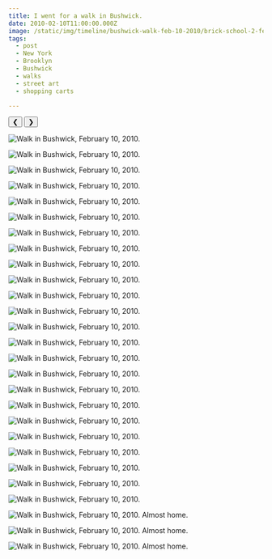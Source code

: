 ```yaml
---
title: I went for a walk in Bushwick.
date: 2010-02-10T11:00:00.000Z
image: /static/img/timeline/bushwick-walk-feb-10-2010/brick-school-2-feb-10-2010.jpg
tags:
  - post 
  - New York
  - Brooklyn
  - Bushwick
  - walks
  - street art
  - shopping carts

---
```


<div id="viewport">
    <button id="buttonPrevious">&#10094;</button>
    <button id="buttonNext">&#10095;</button>

![Walk in Bushwick, February 10, 2010.](/static/img/timeline/bushwick-walk-feb-10-2010/brick-school-2-feb-10-2010.jpg)

![Walk in Bushwick, February 10, 2010.](/static/img/timeline/bushwick-walk-feb-10-2010/brick-shool-1-feb-10-2010.jpg)

![Walk in Bushwick, February 10, 2010.](/static/img/timeline/bushwick-walk-feb-10-2010/christmas-lights-feb-10-2010.jpg)

![Walk in Bushwick, February 10, 2010.](/static/img/timeline/bushwick-walk-feb-10-2010/grocery-feb-10-2010.jpg)

![Walk in Bushwick, February 10, 2010.](/static/img/timeline/bushwick-walk-feb-10-2010/guayabera-feb-10-2010.jpg)

![Walk in Bushwick, February 10, 2010.](/static/img/timeline/bushwick-walk-feb-10-2010/la-luz-del-mundo-feb-10-2010.jpg)

![Walk in Bushwick, February 10, 2010.](/static/img/timeline/bushwick-walk-feb-10-2010/let-my-people-go-feb-10-2010.jpg)

![Walk in Bushwick, February 10, 2010.](/static/img/timeline/bushwick-walk-feb-10-2010/now-thats-an-r-feb-10-2010.jpg)

![Walk in Bushwick, February 10, 2010.](/static/img/timeline/bushwick-walk-feb-10-2010/bushwick-walk-feb-10-2010.jpg)

![Walk in Bushwick, February 10, 2010.](/static/img/timeline/bushwick-walk-feb-10-2010/bushwick-walk-feb-10-2010.jpg)

![Walk in Bushwick, February 10, 2010.](/static/img/timeline/bushwick-walk-feb-10-2010/grilling-on-shopping-cart-feb-10-2010.jpg)

![Walk in Bushwick, February 10, 2010.](/static/img/timeline/bushwick-walk-feb-10-2010/popeyes-1-feb-10-2010.jpg)

![Walk in Bushwick, February 10, 2010.](/static/img/timeline/bushwick-walk-feb-10-2010/popeyes-2-feb-10-2010.jpg)

![Walk in Bushwick, February 10, 2010.](/static/img/timeline/bushwick-walk-feb-10-2010/popeyes-3-feb-10-2010.jpg)

![Walk in Bushwick, February 10, 2010.](/static/img/timeline/bushwick-walk-feb-10-2010/randy-feb-10-2010.jpg)

![Walk in Bushwick, February 10, 2010.](/static/img/timeline/bushwick-walk-feb-10-2010/rockefeller-2-feb-10-2010.jpg)

![Walk in Bushwick, February 10, 2010.](/static/img/timeline/bushwick-walk-feb-10-2010/san-juan-chapel.feb-10-2010.jpg)

![Walk in Bushwick, February 10, 2010.](/static/img/timeline/bushwick-walk-feb-10-2010/santa-barbara-rc-1-feb-10-2010.jpg)

![Walk in Bushwick, February 10, 2010.](/static/img/timeline/bushwick-walk-feb-10-2010/santa-barbara-rc-2-feb-10-2010.jpg)

![Walk in Bushwick, February 10, 2010.](/static/img/timeline/bushwick-walk-feb-10-2010/santa-barbara-rc-3-feb-10-2010.jpg)

![Walk in Bushwick, February 10, 2010.](/static/img/timeline/bushwick-walk-feb-10-2010/santa-barbara-rc-4-feb-10-2010.jpg)

![Walk in Bushwick, February 10, 2010.](/static/img/timeline/bushwick-walk-feb-10-2010/van-on-road-feb-10-2010.jpg)

![Walk in Bushwick, February 10, 2010.](/static/img/timeline/bushwick-walk-feb-10-2010/window-feb-10-2010.jpg)

![Walk in Bushwick, February 10, 2010.](/static/img/timeline/bushwick-walk-feb-10-2010/grilling-on-shopping-cart-feb-10-2010.jpg)

![Walk in Bushwick, February 10, 2010. Almost home.](/static/img/timeline/bushwick-walk-feb-10-2010/paulys-feb-10-2010.jpg)

![Walk in Bushwick, February 10, 2010. Almost home.](/static/img/timeline/bushwick-walk-feb-10-2010/djohnnys-feb-10-2010.jpg)

![Walk in Bushwick, February 10, 2010. Almost home.](/static/img/timeline/bushwick-walk-feb-10-2010/mondy-fashion-feb-10-2010.jpg)

</div>
<div id="caption"></div>